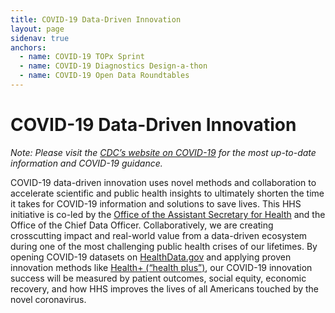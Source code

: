 ```yaml
---
title: COVID-19 Data-Driven Innovation
layout: page
sidenav: true
anchors:
  - name: COVID-19 TOPx Sprint
  - name: COVID-19 Diagnostics Design-a-thon
  - name: COVID-19 Open Data Roundtables
---
```


# COVID-19 Data-Driven Innovation

<i>Note: Please visit the [CDC’s website on COVID-19](https://www.cdc.gov/coronavirus/2019-ncov/index.html) for the most up-to-date information and COVID-19 guidance.</i>

COVID-19 data-driven innovation uses novel methods and collaboration to accelerate scientific and public health insights to ultimately shorten the time it takes for COVID-19 information and solutions to save lives. This HHS initiative is co-led by the [Office of the Assistant Secretary for Health](https://www.hhs.gov/ash/index.html) and the Office of the Chief Data Officer. Collaboratively, we are creating crosscutting impact and real-world value from a data-driven ecosystem during one of the most challenging public health crises of our lifetimes. By opening COVID-19 datasets on [HealthData.gov](https://healthdata.gov/) and applying proven innovation methods like [Health+ (“health plus”)](https://www.hhs.gov/cto/initiatives/digital-services/health-plus/index.html), our COVID-19 innovation success will be measured by patient outcomes, social equity, economic recovery, and how HHS improves the lives of all Americans touched by the novel coronavirus. 
